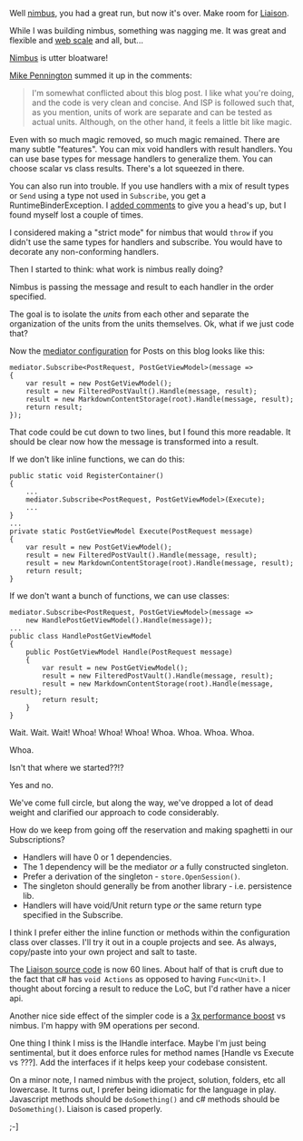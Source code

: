 ﻿Well [nimbus][introducing nimbus], you had a great run, but now it's over. Make room for [Liaison].

While I was building nimbus, something was nagging me. It was great and flexible and [web scale] and all, but...

[Nimbus] is utter bloatware!

[Mike Pennington] summed it up in the comments:

> I'm somewhat conflicted about this blog post. I like what you're doing, and the code is very clean and concise. And ISP is followed such that, as you mention, units of work are separate and can be tested as actual units. Although, on the other hand, it feels a little bit like magic. 

Even with so much magic removed, so much magic remained. There are many subtle "features". You can mix void handlers with result handlers. You can use base types for message handlers to generalize them. You can choose scalar vs class results. There's a lot squeezed in there. 

You can also run into trouble. If you use handlers with a mix of result types or `Send` using a type not used in `Subscribe`, you get a RuntimeBinderException. I [added comments] to give you a head's up, but I found myself lost a couple of times.

I considered making a "strict mode" for nimbus that would `throw` if you didn't use the same types for handlers and subscribe. You would have to decorate any non-conforming handlers. 

Then I started to think: what work is nimbus really doing? 

Nimbus is passing the message and result to each handler in the order specified. 

The goal is to isolate the _units_ from each other and separate the organization of the units from the units themselves. Ok, what if we just code that? 

Now the [mediator configuration] for Posts on this blog looks like this:

    mediator.Subscribe<PostRequest, PostGetViewModel>(message =>
    {
        var result = new PostGetViewModel();
        result = new FilteredPostVault().Handle(message, result);
        result = new MarkdownContentStorage(root).Handle(message, result);
        return result;
    });

That code could be cut down to two lines, but I found this more readable. It should be clear now how the message is transformed into a result.

If we don't like inline functions, we can do this:
    
    public static void RegisterContainer()
    {
        ...
        mediator.Subscribe<PostRequest, PostGetViewModel>(Execute);
        ...
    }
    ...
    private static PostGetViewModel Execute(PostRequest message)
    {
        var result = new PostGetViewModel();
        result = new FilteredPostVault().Handle(message, result);
        result = new MarkdownContentStorage(root).Handle(message, result);
        return result;
    }

If we don't want a bunch of functions, we can use classes:

    mediator.Subscribe<PostRequest, PostGetViewModel>(message => 
        new HandlePostGetViewModel().Handle(message));
    ...
    public class HandlePostGetViewModel
    {
        public PostGetViewModel Handle(PostRequest message)
        {
            var result = new PostGetViewModel();
            result = new FilteredPostVault().Handle(message, result);
            result = new MarkdownContentStorage(root).Handle(message, result);
            return result;
        }
    }

Wait. Wait. Wait! Whoa! Whoa! Whoa! Whoa. Whoa. Whoa. Whoa.

Whoa.

Isn't that where we started??!?

Yes and no.

We've come full circle, but along the way, we've dropped a lot of dead weight and clarified our approach to code considerably. 

How do we keep from going off the reservation and making spaghetti in our Subscriptions?

* Handlers will have 0 or 1 dependencies.
* The 1 dependency will be the mediator _or_ a fully constructed singleton.
* Prefer a derivation of the singleton - `store.OpenSession()`.
* The singleton should generally be from another library - i.e. persistence lib.
* Handlers will have void/Unit return type _or_ the same return type specified in the Subscribe.

I think I prefer either the inline function or methods within the configuration class over classes. I'll try it out in a couple projects and see. As always, copy/paste into your own project and salt to taste.

The [Liaison source code] is now 60 lines. About half of that is cruft due to the fact that c# has `void Actions` as opposed to having `Func<Unit>`. I thought about forcing a result to reduce the LoC, but I'd rather have a nicer api.

Another nice side effect of the simpler code is a [3x performance boost] vs nimbus. I'm happy with 9M operations per second.

One thing I think I miss is the IHandle interface. Maybe I'm just being sentimental, but it does enforce rules for method names [Handle vs Execute vs ???]. Add the interfaces if it helps keep your codebase consistent.

On a minor note, I named nimbus with the project, solution, folders, etc all lowercase. It turns out, I prefer being idiomatic for the language in play. Javascript methods should be `doSomething()` and c# methods should be `DoSomething()`. Liaison is cased properly. 

;-]

[introducing nimbus]: /introducing-nimbus
[nimbus]: https://github.com/kijanawoodard/nimbus/blob/507a3a9ba81e3af640d877158b8168f1e74e27f3/src/mediator.cs
[Liaison]: https://github.com/kijanawoodard/Liaison
[web scale]: http://mongodb-is-web-scale.com/    
[Mike Pennington]: https://www.linkedin.com/in/mikepennington
[added comments]: https://github.com/kijanawoodard/nimbus/blob/507a3a9ba81e3af640d877158b8168f1e74e27f3/src/mediator.cs#L88
[mediator configuration]: https://github.com/kijanawoodard/Blog/blob/36b4b747c0a538d46ac418e0ed51f07e66bedb52/src/Blog.Web/Initialization/AutofacConfig.cs#L20
[liaison source code]: https://github.com/kijanawoodard/Liaison/blob/e0d6aa9be055a1da227aa5d0782bdaae204a5221/src/Liaison/Mediator.cs
[3x performance boost]: https://github.com/kijanawoodard/Liaison/blob/master/src/Liaison.Tests/Performance.cs#L87